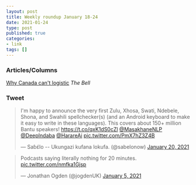 ```yaml
---
layout: post
title: Weekly roundup January 18-24
date: 2021-01-24
type: post
published: true
categories:
- link
tags: []
---
```


### Articles/Columns

[Why Canada can't logistic](https://maxpolicy.substack.com/p/why-canada-cant-logistic "Why Canada can't logistic. By Andrew Potter") *The Bell*

### Tweet

<blockquote class="twitter-tweet" data-dnt="true"><p lang="en" dir="ltr">I&#39;m happy to announce the very first Zulu, Xhosa, Swati, Ndebele, Shona, and Swahili spellchecker(s) (and an Android keyboard to make it easy to write in these languages). This covers about 150+ million Bantu speakers! <a href="https://t.co/qxK1dS0cZl">https://t.co/qxK1dS0cZl</a> <a href="https://twitter.com/MasakhaneNLP?ref_src=twsrc%5Etfw">@MasakhaneNLP</a> <a href="https://twitter.com/DeepIndaba?ref_src=twsrc%5Etfw">@DeepIndaba</a> <a href="https://twitter.com/HarareAi?ref_src=twsrc%5Etfw">@HarareAi</a> <a href="https://t.co/PmX7hZ3Z4B">pic.twitter.com/PmX7hZ3Z4B</a></p>&mdash; Saɓɛ́lo -- Ukungazi kufana lokufa. (@sabelonow) <a href="https://twitter.com/sabelonow/status/1352016451931164679?ref_src=twsrc%5Etfw">January 20, 2021</a></blockquote> <script async src="https://platform.twitter.com/widgets.js" charset="utf-8"></script>

<blockquote class="twitter-tweet" data-dnt="true"><p lang="en" dir="ltr">Podcasts saying literally nothing for 20 minutes. <a href="https://t.co/nmfka1Gjsp">pic.twitter.com/nmfka1Gjsp</a></p>&mdash; Jonathan Ogden (@jogdenUK) <a href="https://twitter.com/jogdenUK/status/1346442437376552962?ref_src=twsrc%5Etfw">January 5, 2021</a></blockquote> <script async src="https://platform.twitter.com/widgets.js" charset="utf-8"></script>
